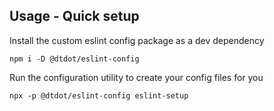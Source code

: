 ## Usage - Quick setup

Install the custom eslint config package as a dev dependency
```
npm i -D @dtdot/eslint-config
```

Run the configuration utility to create your config files for you
```
npx -p @dtdot/eslint-config eslint-setup
```
